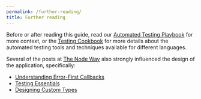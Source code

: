 ```yaml
---
permalink: /further-reading/
title: Further reading
---
```

Before or after reading this guide, read our [Automated Testing
Playbook](https://pages.18f.gov/automated-testing-playbook) for more context,
or the [Testing Cookbook](https://pages.18f.gov/testing-cookbook/) for more
details about the automated testing tools and techniques available for
different languages.

Several of the posts at [The Node Way](http://thenodeway.io/) also strongly
influenced the design of the application, specifically:

- [Understanding Error-First
  Callbacks](http://thenodeway.io/posts/understanding-error-first-callbacks/)
- [Testing Essentials](http://thenodeway.io/posts/testing-essentials/)
- [Designing Custom Types](http://thenodeway.io/posts/designing-custom-types/)
